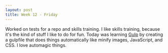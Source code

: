 ```yaml
---
layout: post
title: Week 12 - Friday
---
```

Worked on tests for a repo and skills training. I like skills training, because it's the kind of stuff I like to do for fun. Today was learning [Gulp](http://alferov.github.io/awesome-gulp/) by creating a gulpfile that does things automatically like minify images, JavaScript, and CSS. I love automagic things.
